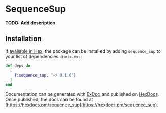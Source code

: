 # SequenceSup

**TODO: Add description**

## Installation

If [available in Hex](https://hex.pm/docs/publish), the package can be installed
by adding `sequence_sup` to your list of dependencies in `mix.exs`:

```elixir
def deps do
  [
    {:sequence_sup, "~> 0.1.0"}
  ]
end
```

Documentation can be generated with [ExDoc](https://github.com/elixir-lang/ex_doc)
and published on [HexDocs](https://hexdocs.pm). Once published, the docs can
be found at [https://hexdocs.pm/sequence_sup](https://hexdocs.pm/sequence_sup).

